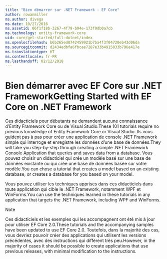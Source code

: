 ```yaml
---
title: "Bien démarrer sur .NET Framework - EF Core"
author: rowanmiller
ms.author: divega
ms.date: 10/27/2016
ms.assetid: 06f1f18b-3267-4f79-b94e-173f9db0a7cb
ms.technology: entity-framework-core
uid: core/get-started/full-dotnet/index
ms.openlocfilehash: b6b265ed8742459921b7ba4f3f04720eb43d06da
ms.sourcegitcommit: d2434edbfa6fbcee7287e33b4915033b796e417e
ms.translationtype: HT
ms.contentlocale: fr-FR
ms.lasthandoff: 02/12/2018
---
```

# <a name="getting-started-with-ef-core-on-net-framework"></a><span data-ttu-id="cb4e8-102">Bien démarrer avec EF Core sur .NET Framework</span><span class="sxs-lookup"><span data-stu-id="cb4e8-102">Getting Started with EF Core on .NET Framework</span></span>

<span data-ttu-id="cb4e8-103">Ces didacticiels pour débutants ne demandent aucune connaissance d’Entity Framework Core ou de Visual Studio.</span><span class="sxs-lookup"><span data-stu-id="cb4e8-103">These 101 tutorials require no previous knowledge of Entity Framework Core or Visual Studio.</span></span> <span data-ttu-id="cb4e8-104">Ils vous guident pas à pas pour créer une application de console .NET Framework simple qui interroge et enregistre les données d’une base de données.</span><span class="sxs-lookup"><span data-stu-id="cb4e8-104">They will take you step-by-step through creating a simple .NET Framework Console Application that queries and saves data from a database.</span></span> <span data-ttu-id="cb4e8-105">Vous pouvez choisir un didacticiel qui crée un modèle basé sur une base de données existante ou qui crée une base de données basée sur votre modèle.</span><span class="sxs-lookup"><span data-stu-id="cb4e8-105">You can chose a tutorial that creates a model based on an existing database, or creates a database for you based on your model.</span></span>

<span data-ttu-id="cb4e8-106">Vous pouvez utiliser les techniques apprises dans ces didacticiels dans toute application qui cible le .NET Framework, notamment WPF et WinForms.</span><span class="sxs-lookup"><span data-stu-id="cb4e8-106">You can use the techniques learned in these tutorials in any application that targets the .NET Framework, including WPF and WinForms.</span></span>

> [!NOTE]  
> <span data-ttu-id="cb4e8-107">Ces didacticiels et les exemples qui les accompagnent ont été mis à jour pour utiliser EF Core 2.0.</span><span class="sxs-lookup"><span data-stu-id="cb4e8-107">These tutorials and the accompanying samples have been updated to use EF Core 2.0.</span></span> <span data-ttu-id="cb4e8-108">Toutefois, dans la majorité des cas, vous devriez pouvoir créer des applications qui utilisent les versions précédentes, avec des instructions qui diffèrent très peu.</span><span class="sxs-lookup"><span data-stu-id="cb4e8-108">However, in the majority of cases it should be possible to create applications that use previous releases, with minimal modification to the instructions.</span></span>
